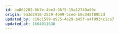 ```yaml
---
id: ba862202-8b7e-4be3-96f5-15a12749a80c
origin: 9a3d2916-2529-4999-bced-b6c348f89b2d
updated_by: c10c1599-a925-4e29-b45f-a4f9934c1ca7
updated_at: 1664911638
---
```

